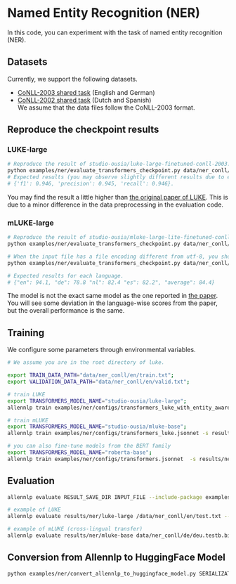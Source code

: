 # Named Entity Recognition (NER)
In this code, you can experiment with the task of named entity recognition (NER).  

## Datasets
Currently, we support the following datasets.
* [CoNLL-2003 shared task](https://aclanthology.org/W03-0419/) (English and German)
* [CoNLL-2002 shared task](https://aclanthology.org/W02-2024/) (Dutch and Spanish)  
We assume that the data files follow the CoNLL-2003 format.

## Reproduce the checkpoint results
### LUKE-large
```bash
# Reproduce the result of studio-ousia/luke-large-finetuned-conll-2003.
python examples/ner/evaluate_transformers_checkpoint.py data/ner_conll/en/test.txt studio-ousia/luke-large-finetuned-conll-2003 --cuda-device 0
# Expected results (you may observe slightly different results due to environmental differences):
# {'f1': 0.946, 'precision': 0.945, 'recall': 0.946}.
```
You may find the result a little higher than [the original paper of LUKE](https://arxiv.org/abs/2010.01057). This is due to a minor difference in the data preprocessing in the evaluation code.

### mLUKE-large
```bash
# Reproduce the result of studio-ousia/mluke-large-lite-finetuned-conll-2003
python examples/ner/evaluate_transformers_checkpoint.py data/ner_conll/de/deu.testb.bio  studio-ousia/mluke-large-lite-finetuned-conll-2003 --cuda-device 0

# When the input file has a file encoding different from utf-8, you should specify it with --file-encoding.
python examples/ner/evaluate_transformers_checkpoint.py data/ner_conll/es/esp.testb studio-ousia/mluke-large-lite-finetuned-conll-2003 --cuda-device 0 --file-encoding ISO-8859-1

# Expected results for each language.
# {"en": 94.1, "de": 78.8 "nl": 82.4 "es": 82.2", "average": 84.4}  
```
The model is not the exact same model as the one reported in [the paper](https://arxiv.org/abs/2110.08151). You will see some deviation in the language-wise scores from the paper, but the overall performance is the same.

## Training
We configure some parameters through environmental variables.
```bash
# We assume you are in the root directory of luke. 

export TRAIN_DATA_PATH="data/ner_conll/en/train.txt";
export VALIDATION_DATA_PATH="data/ner_conll/en/valid.txt";

# train LUKE
export TRANSFORMERS_MODEL_NAME="studio-ousia/luke-large";
allennlp train examples/ner/configs/transformers_luke_with_entity_aware_attention.jsonnet -s results/ner/luke-large --include-package examples -o '{"trainer.cuda_device": 0, "trainer.use_amp": true}'

# train mLUKE
export TRANSFORMERS_MODEL_NAME="studio-ousia/mluke-base";
allennlp train examples/ner/configs/transformers_luke.jsonnet -s results/ner/mluke-base --include-package examples -o '{"trainer.cuda_device": 0, "trainer.use_amp": true}'

# you can also fine-tune models from the BERT family
export TRANSFORMERS_MODEL_NAME="roberta-base";
allennlp train examples/ner/configs/transformers.jsonnet  -s results/ner/roberta-base --include-package examples
```

## Evaluation
```bash
allennlp evaluate RESULT_SAVE_DIR INPUT_FILE --include-package examples --output-file OUTPUT_FILE 

# example of LUKE
allennlp evaluate results/ner/luke-large /data/ner_conll/en/test.txt --include-package examples --output-file results/ner/luke-large/metrics_test.json --cuda 0

# example of mLUKE (cross-lingual transfer)
allennlp evaluate results/ner/mluke-base data/ner_conll/de/deu.testb.bio --include-package examples --output-file results/ner/mluke-base/metrics_de_test.json --cuda 0
```


## Conversion from Allennlp to HuggingFace Model
```bash
python examples/ner/convert_allennlp_to_huggingface_model.py SERIALIZATION-DIR SAVE-DIR
```
